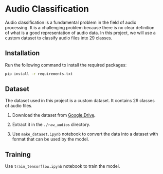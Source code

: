 # Audio Classification

Audio classification is a fundamental problem in the field of audio processing. It is a challenging problem because there is no clear definition of what is a good representation of audio data. In this project, we will use a custom dataset to classify audio files into 29 classes.

## Installation

Run the following command to install the required packages:
```bash
pip install -r requirements.txt
```

## Dataset

The dataset used in this project is a custom dataset. It contains 29 classes of audio files.

1. Download the dataset from [Google Drive](https://drive.google.com/drive/folders/12cXlHAgKRfUzfGp0Z2268AFRZ_ESV2j1?usp=sharing).

2. Extract it in the `./raw_audios` directory.

3. Use `make_dataset.ipynb` notebook to convert the data into a dataset with format that can be used by the model.

## Training

Use `train_tensorflow.ipynb` notebook to train the model.
